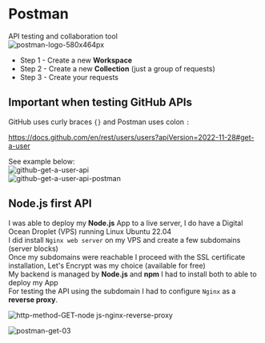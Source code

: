 # Postman
API testing and collaboration tool<br>
![postman-logo-580x464px](https://github.com/danielurra/postman/assets/51704179/cfc6b231-622d-4906-8a7d-53bf5eb32bc7)<br>

* Step 1 - Create a new **Workspace**
* Step 2 - Create a new **Collection** (just a group of requests)
* Step 3 - Create your requests
## Important when testing GitHub APIs
GitHub uses curly braces `{}` and Postman uses colon `:`<br>

https://docs.github.com/en/rest/users/users?apiVersion=2022-11-28#get-a-user

See example below:<br>
![github-get-a-user-api](https://github.com/danielurra/postman/assets/51704179/a948eb1f-cf5d-4e4f-ac2f-afcbbc659973)<br>
![github-get-a-user-api-postman](https://github.com/danielurra/postman/assets/51704179/5f2f9f89-df6f-4c06-a5f0-d964d72afebe)<br>
## Node.js first API
I was able to deploy my **Node.js** App to a live server, I do have a Digital Ocean Droplet (VPS) running Linux Ubuntu 22.04<br>
I did install `Nginx web server` on my VPS and create a few subdomains (server blocks)<br>
Once my subdomains were reachable I proceed with the SSL certificate installation, Let's Encrypt was my choice (available for free)<br>
My backend is managed by **Node.js** and **npm** I had to install both to able to deploy my App<br>
For testing the API using the subdomain I had to configure `Nginx` as a **reverse proxy**.<br>

![http-method-GET-node js-nginx-reverse-proxy](https://github.com/danielurra/postman/assets/51704179/9d0d9db4-228f-4f62-8641-6c33edd01b36)<br>

![postman-get-03](https://github.com/danielurra/postman/assets/51704179/7a825b93-7ebe-49b4-a3ec-ea4aa92a29b8)<br>

